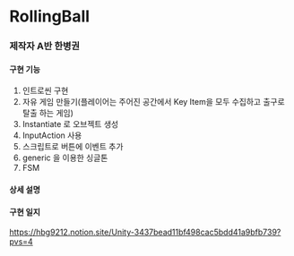# RollingBall
### 제작자 A반 한병권

#### 구현 기능
1. 인트로씬 구현
2. 자유 게임 만들기(플레이어는 주어진 공간에서 Key Item을 모두 수집하고 출구로 탈출 하는 게임)
3. Instantiate 로 오브젝트 생성
4. InputAction 사용
5. 스크립트로 버튼에 이벤트 추가
6. generic 을 이용한 싱글톤
7. FSM

#### 상세 설명



#### 구현 일지
https://hbg9212.notion.site/Unity-3437bead11bf498cac5bdd41a9bfb739?pvs=4
